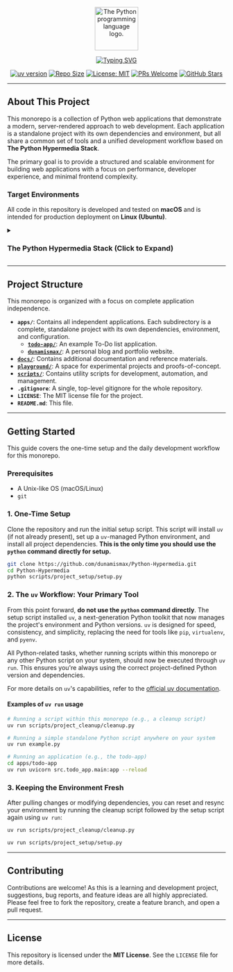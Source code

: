 <p align="center">
  <img src="https://upload.wikimedia.org/wikipedia/commons/thumb/c/c3/Python-logo-notext.svg/1869px-Python-logo-notext.svg.png" alt="The Python programming language logo." width="100"/>
</p>

<p align="center">
  <a href="https://github.com/dunamismax/Python-Hypermedia">
    <img src="https://readme-typing-svg.herokuapp.com?font=Fira+Code&size=24&pause=1000&color=4B8BBE&center=true&vCenter=true&width=800&lines=The+Python+Hypermedia+Stack;Building+Modern+Server-Rendered+Apps;FastAPI+%2B+HTMX+%2B+Pico.css;Minimal+JavaScript.+Maximum+Productivity." alt="Typing SVG" />
  </a>
</p>

<p align="center">
  <a href="https://github.com/astral-sh/uv"><img src="https://img.shields.io/badge/uv-0.1-blue.svg" alt="uv version"></a>
  <a href="https://img.shields.io/github/repo-size/dunamismax/Python-Hypermedia"><img src="https://img.shields.io/github/repo-size/dunamismax/Python-Hypermedia" alt="Repo Size"></a>
  <a href="https://github.com/dunamismax/Python-Hypermedia/blob/main/LICENSE"><img src="https://img.shields.io/badge/License-MIT-yellow.svg" alt="License: MIT"></a>
  <a href="https://github.com/dunamismax/Python-Hypermedia/pulls"><img src="https://img.shields.io/badge/PRs-welcome-brightgreen.svg" alt="PRs Welcome"></a>
  <a href="https://github.com/dunamismax/Python-Hypermedia/stargazers"><img src="https://img.shields.io/github/stars/dunamismax/Python-Hypermedia" alt="GitHub Stars"></a>
</p>

---

## About This Project

This monorepo is a collection of Python web applications that demonstrate a modern, server-rendered approach to web development. Each application is a standalone project with its own dependencies and environment, but all share a common set of tools and a unified development workflow based on **The Python Hypermedia Stack**.

The primary goal is to provide a structured and scalable environment for building web applications with a focus on performance, developer experience, and minimal frontend complexity.

### Target Environments

All code in this repository is developed and tested on **macOS** and is intended for production deployment on **Linux (Ubuntu)**.

<details>
<summary><h3>The Python Hypermedia Stack (Click to Expand)</h3></summary>

This stack is designed for building fast, secure, and maintainable web applications with server-rendered HTML enhanced with dynamic interactivity. It prioritizes developer experience, performance, and simplicity by leveraging a curated set of modern, cohesive tools. The entire architecture is built on a fully asynchronous foundation and embraces a philosophy of minimizing frontend complexity by keeping logic on the server.

---

### **1. Development & Tooling**

A streamlined toolchain for a productive and consistent development environment.

- [**uv**](https://astral.sh/uv)
  - **Why:** A next-generation, high-performance Python packaging tool. `uv` is used for all project environment and dependency management, providing a single, incredibly fast tool for creating reproducible environments.
- [**Ruff**](https://docs.astral.sh/ruff/)
  - **Why:** An extremely fast, all-in-one Python linter and code formatter. Ruff ensures consistent code quality and style across the project with a single, cohesive, and blazing-fast utility.

### **2. Backend**

The application's core, built on a fully asynchronous foundation for maximum speed and concurrency.

- [**FastAPI**](https://fastapi.tiangolo.com/)
  - **Why:** A modern, high-performance Python web framework. It leverages standard Python type hints for robust APIs and server-side HTML template rendering.
- [**Uvicorn**](https://www.uvicorn.org/)
  - **Why:** A lightning-fast ASGI server that runs the FastAPI application, serving as the high-performance process manager for both development and production.
- [**HTTPX**](https://www.python-httpx.org/)
  - **Why:** A fully featured, modern HTTP client for Python. It provides both sync and async APIs, making it the ideal choice for a FastAPI application to interact with external services without blocking the event loop.

### **3. Database & Migrations**

A unified and fully asynchronous approach to data modeling, interaction, and evolution.

- [**PostgreSQL**](https://www.postgresql.org/docs/)
  - **Why:** A powerful, open-source object-relational database system with a strong reputation for reliability, feature robustness, and performance.
- [**SQLModel**](https://sqlmodel.tiangolo.com/)
  - **Why:** The primary tool for database interaction. SQLModel cleverly combines Pydantic and SQLAlchemy, allowing you to define data models, database tables, and API models in a single Python class.
- [**Alembic**](https://alembic.sqlalchemy.org/en/latest/)
  - **Why:** A lightweight database migration tool designed for SQLAlchemy (which powers SQLModel) to manage the lifecycle of your database schema.
- [**asyncpg**](https://magicstack.github.io/asyncpg/current/)
  - **Why:** A high-performance, asyncio-native database driver for PostgreSQL. `asyncpg` is the essential link between the async framework and the database, ensuring all database communication is non-blocking.

### **4. Asynchronous Task Processing**

A native, lightweight system for handling background tasks that should not block the response to the client.

- [**FastAPI BackgroundTasks**](https://fastapi.tiangolo.com/tutorial/background-tasks/)
  - **Why:** For short-lived, in-process background tasks, FastAPI's native `BackgroundTasks` feature is the perfect fit. It allows you to run operations like sending notifications or processing data after returning a response, simplifying the architecture by avoiding the need for external dependencies.

### **5. Frontend**

A pure hypermedia-driven frontend that delivers a rich user experience without requiring a JavaScript framework or a build step.

- [**Jinja2**](https://jinja.palletsprojects.com/)
  - **Why:** A fast and expressive templating engine used by FastAPI to render dynamic HTML, injecting backend data directly into the user interface.
- [**HTMX**](https://htmx.org/)
  - **Why:** The core of the interactive experience. HTMX allows you to trigger AJAX requests directly from HTML attributes, enabling smooth UI updates by swapping server-rendered HTML fragments without writing complex JavaScript.
- [**Pico.css**](https://picocss.com/)
  - **Why:** A minimalist CSS framework that makes semantic HTML look beautiful by default. By linking to a single CSS file, you get elegant styling for raw HTML elements, automatic dark mode, and responsive design, all without dependencies or a complex setup.

### **6. Testing**

A powerful and standard framework for ensuring code quality and correctness.

- [**Pytest**](https://docs.pytest.org/en/stable/)
  - **Why:** The de facto standard testing framework for Python. Pytest makes it easy to write small, readable tests and scales to support complex functional testing, with excellent support for asynchronous code via plugins like `pytest-asyncio`.

### **7. CLI, Security & Configuration**

Modern tools for building command-line interfaces, securing the application, and managing configuration.

- [**Typer**](https://typer.tiangolo.com/)
  - **Why:** A library for building powerful and user-friendly CLI applications. It uses the same Python type-hint philosophy as FastAPI, making it intuitive to create administrative commands.

### **8. Deployment**

A self-hosted, secure, and stable production environment.

- [**Ubuntu Server (LTS)**](https://ubuntu.com/server)
  - **Why:** A popular, stable, and well-documented Linux distribution ideal for web servers, with long-term support for security and maintenance updates.
- [**Caddy**](https://caddyserver.com/docs/)
  - **Why:** A modern, powerful web server and reverse proxy with a focus on simplicity. Caddy manages incoming traffic, serves static files, and acts as a reverse proxy for Uvicorn. Its standout feature is fully automatic HTTPS.

</details>

---

## Project Structure

This monorepo is organized with a focus on complete application independence.

- **`apps/`**: Contains all independent applications. Each subdirectory is a complete, standalone project with its own dependencies, environment, and configuration.
  - **[`todo-app/`](https://github.com/dunamismax/Python-Hypermedia/tree/main/apps/todo-app)**: An example To-Do list application.
  - **[`dunamismax/`](https://github.com/dunamismax/Python-Hypermedia/tree/main/apps/dunamismax)**: A personal blog and portfolio website.
- **[`docs/`](https://github.com/dunamismax/Python-Hypermedia/tree/main/docs)**: Contains additional documentation and reference materials.
- **[`playground/`](https://github.com/dunamismax/Python-Hypermedia/tree/main/playground)**: A space for experimental projects and proofs-of-concept.
- **[`scripts/`](https://github.com/dunamismax/Python-Hypermedia/tree/main/scripts)**: Contains utility scripts for development, automation, and management.
- **`.gitignore`**: A single, top-level gitignore for the whole repository.
- **`LICENSE`**: The MIT license file for the project.
- **`README.md`**: This file.

---

## Getting Started

This guide covers the one-time setup and the daily development workflow for this monorepo.

### Prerequisites

- A Unix-like OS (macOS/Linux)
- `git`

### 1. One-Time Setup

Clone the repository and run the initial setup script. This script will install `uv` (if not already present), set up a `uv`-managed Python environment, and install all project dependencies. **This is the only time you should use the `python` command directly for setup.**

```bash
git clone https://github.com/dunamismax/Python-Hypermedia.git
cd Python-Hypermedia
python scripts/project_setup/setup.py
```

### 2. The `uv` Workflow: Your Primary Tool

From this point forward, **do not use the `python` command directly**. The setup script installed `uv`, a next-generation Python toolkit that now manages the project's environment and Python versions. `uv` is designed for speed, consistency, and simplicity, replacing the need for tools like `pip`, `virtualenv`, and `pyenv`.

All Python-related tasks, whether running scripts within this monorepo or any other Python script on your system, should now be executed through `uv run`. This ensures you're always using the correct project-defined Python version and dependencies.

For more details on `uv`'s capabilities, refer to the [official uv documentation](https://docs.astral.sh/uv/getting-started/features/).

#### Examples of `uv run` usage

```bash
# Running a script within this monorepo (e.g., a cleanup script)
uv run scripts/project_cleanup/cleanup.py

# Running a simple standalone Python script anywhere on your system
uv run example.py

# Running an application (e.g., the todo-app)
cd apps/todo-app
uv run uvicorn src.todo_app.main:app --reload
```

### 3. Keeping the Environment Fresh

After pulling changes or modifying dependencies, you can reset and resync your environment by running the cleanup script followed by the setup script again using `uv run`:

```bash
uv run scripts/project_cleanup/cleanup.py
```

```bash
uv run scripts/project_setup/setup.py
```

---

## Contributing

Contributions are welcome! As this is a learning and development project, suggestions, bug reports, and feature ideas are all highly appreciated. Please feel free to fork the repository, create a feature branch, and open a pull request.

---

## License

This repository is licensed under the **MIT License**. See the `LICENSE` file for more details.
